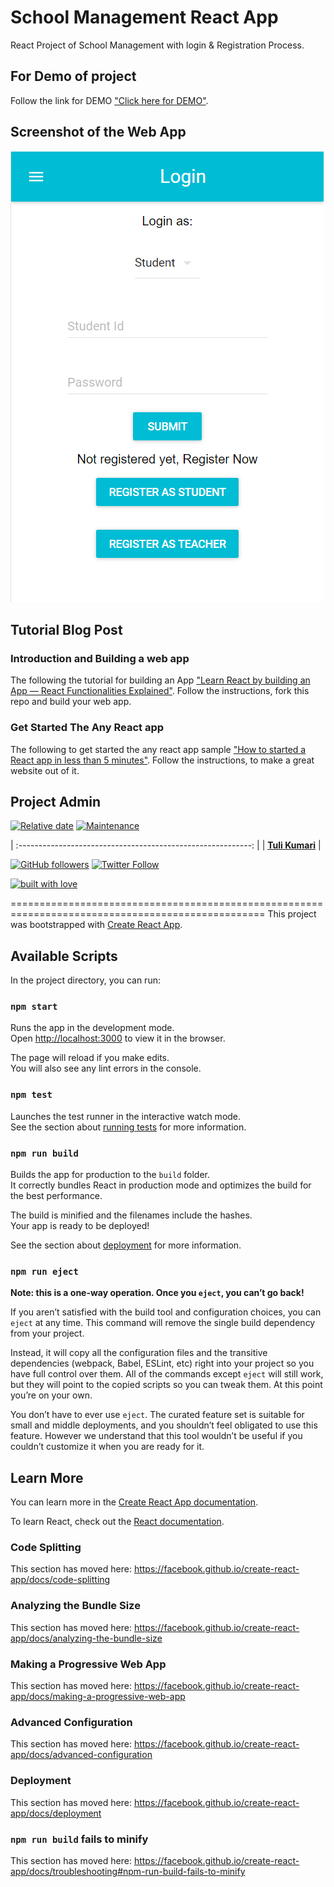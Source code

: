# School Management React App

React Project of School Management with login & Registration Process.

## For Demo of project

Follow the link for DEMO ["Click here for DEMO"](https://tulikumari.github.io/school_mgmt/).

## Screenshot of the Web App

![](images/webapp.png)


## Tutorial Blog Post

### Introduction and Building a web app

The following the tutorial for building an App ["Learn React by building an App — React Functionalities Explained"](https://reactjs.org/docs/create-a-new-react-app.html). Follow the instructions, fork this repo and build your web app.

### Get Started The Any React app

The following to get started the any react app sample ["How to started a React app in less than 5 minutes"](https://reactjs.org/docs/getting-started.html). Follow the instructions, to make a great website out of it.

## Project Admin

[![Relative date](https://img.shields.io/date/1599677821?color=important&label=started&logo=github)](https://github.com/tulikumari/) [![Maintenance](https://img.shields.io/maintenance/yes/2020?color=green&logo=github)](https://github.com/tulikumari/)






| :----------------------------------------------------------: |
| **[Tuli Kumari](https://www.linkedin.com/in/tulikumari/)**  |

[![GitHub followers](https://img.shields.io/github/followers/tulikumari.svg?label=Follow%20@tulikumari&style=social)](https://github.com/tulikumari/) [![Twitter Follow](https://img.shields.io/twitter/follow/tulikumari?style=social)](https://twitter.com/tulikumari) 

[![built with love](https://forthebadge.com/images/badges/built-with-love.svg)](https://github.com/tulikumari/)

==================================================================================================
This project was bootstrapped with [Create React App](https://github.com/facebook/create-react-app).

## Available Scripts

In the project directory, you can run:

### `npm start`

Runs the app in the development mode.<br />
Open [http://localhost:3000](http://localhost:3000) to view it in the browser.

The page will reload if you make edits.<br />
You will also see any lint errors in the console.

### `npm test`

Launches the test runner in the interactive watch mode.<br />
See the section about [running tests](https://facebook.github.io/create-react-app/docs/running-tests) for more information.

### `npm run build`

Builds the app for production to the `build` folder.<br />
It correctly bundles React in production mode and optimizes the build for the best performance.

The build is minified and the filenames include the hashes.<br />
Your app is ready to be deployed!

See the section about [deployment](https://facebook.github.io/create-react-app/docs/deployment) for more information.

### `npm run eject`

**Note: this is a one-way operation. Once you `eject`, you can’t go back!**

If you aren’t satisfied with the build tool and configuration choices, you can `eject` at any time. This command will remove the single build dependency from your project.

Instead, it will copy all the configuration files and the transitive dependencies (webpack, Babel, ESLint, etc) right into your project so you have full control over them. All of the commands except `eject` will still work, but they will point to the copied scripts so you can tweak them. At this point you’re on your own.

You don’t have to ever use `eject`. The curated feature set is suitable for small and middle deployments, and you shouldn’t feel obligated to use this feature. However we understand that this tool wouldn’t be useful if you couldn’t customize it when you are ready for it.

## Learn More

You can learn more in the [Create React App documentation](https://facebook.github.io/create-react-app/docs/getting-started).

To learn React, check out the [React documentation](https://reactjs.org/).

### Code Splitting

This section has moved here: https://facebook.github.io/create-react-app/docs/code-splitting

### Analyzing the Bundle Size

This section has moved here: https://facebook.github.io/create-react-app/docs/analyzing-the-bundle-size

### Making a Progressive Web App

This section has moved here: https://facebook.github.io/create-react-app/docs/making-a-progressive-web-app

### Advanced Configuration

This section has moved here: https://facebook.github.io/create-react-app/docs/advanced-configuration

### Deployment

This section has moved here: https://facebook.github.io/create-react-app/docs/deployment

### `npm run build` fails to minify

This section has moved here: https://facebook.github.io/create-react-app/docs/troubleshooting#npm-run-build-fails-to-minify
